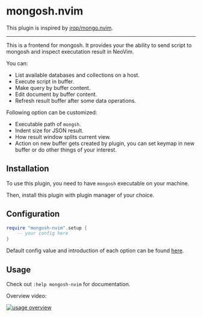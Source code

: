 # mongosh.nvim

This plugin is inspired by [jrop/mongo.nvim](https://github.com/jrop/mongo.nvim).

---

This is a frontend for mongosh. It provides your the ability to send script to
mongosh and inspect executation result in NeoVim.

You can:

- List available databases and collections on a host.
- Execute script in buffer.
- Make query by buffer content.
- Edit document by buffer content.
- Refresh result buffer after some data operations.

Following option can be customized:

- Executable path of `mongsh`.
- Indent size for JSON result.
- How result window splits current view.
- Action on new buffer gets created by plugin, you can set keymap in new buffer
or do other things of your interest.

## Installation

To use this plugin, you need to have `mongosh` executable on your machine.

Then, install this plugin with plugin manager of your choice.

## Configuration

```lua
require "mongosh-nvim".setup {
    -- your config here
}
```

Default config value and introduction of each option can be found [here](https://github.com/SirZenith/mongosh.nvim/blob/main/lua/mongosh-nvim/config.lua).

## Usage

Check out `:help mongosh-nvim` for documentation.

Overview video:

[![usage overview](https://i.ytimg.com/vi/lnBtr-dtoAk/maxresdefault.jpg)](https://www.youtube.com/watch?v=lnBtr-dtoAk)
